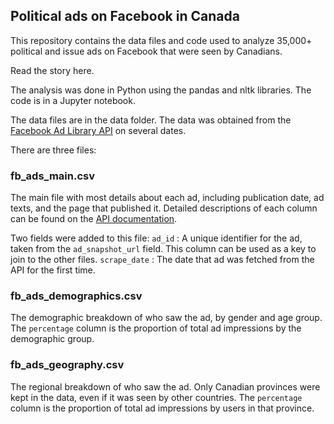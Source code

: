 ## Political ads on Facebook in Canada

This repository contains the data files and code used to analyze 35,000+ political and issue ads on Facebook that were seen by Canadians.

Read the story here.

The analysis was done in Python using the pandas and nltk libraries. The code is in a Jupyter notebook.

The data files are in the data folder. The data was obtained from the [Facebook Ad Library API](https://www.facebook.com/ads/library/api/?source=archive-landing-page) on several dates. 

There are three files:

### fb_ads_main.csv 
The main file with most details about each ad, including publication date, ad texts, and the page that published it. Detailed descriptions of each column can be found on the [API documentation](https://www.facebook.com/ads/library/api/?source=archive-landing-page).

Two fields were added to this file:
`ad_id` : A unique identifier for the ad, taken from the `ad_snapshot_url` field. This column can be used as a key to join to the other files.
`scrape_date` : The date that ad was fetched from the API for the first time.

### fb_ads_demographics.csv
The demographic breakdown of who saw the ad, by gender and age group. The `percentage` column is the proportion of total ad impressions by the demographic group.

### fb_ads_geography.csv
The regional breakdown of who saw the ad. Only Canadian provinces were kept in the data, even if it was seen by other countries. The `percentage` column is the proportion of total ad impressions by users in that province.